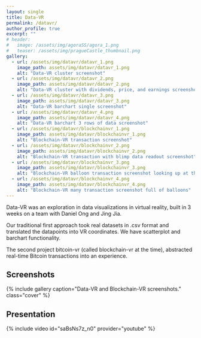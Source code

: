 ```yaml
---
layout: single
title: Data-VR
permalink: /datavr/
author_profile: true
excerpt: ""
# header:
#   image: /assets/img/agoraSS/agora_1.png
#   teaser: /assets/img/pragueCastle_thumbnail.png
gallery:
  - url: /assets/img/datavr/datavr_1.png
    image_path: assets/img/datavr/datavr_1.png
    alt: "Data-VR cluster screenshot"
  - url: /assets/img/datavr/datavr_2.png
    image_path: assets/img/datavr/datavr_2.png
    alt: "Data-VR cluster with dividends, price, and earnings screenshot"
  - url: /assets/img/datavr/datavr_3.png
    image_path: assets/img/datavr/datavr_3.png
    alt: "Data-VR barchart single screenshot"
  - url: /assets/img/datavr/datavr_4.png
    image_path: assets/img/datavr/datavr_4.png
    alt: "Data-VR barchart 3 rows of data screenshot"
  - url: /assets/img/datavr/blockchainvr_1.png
    image_path: assets/img/datavr/blockchainvr_1.png
    alt: "Blockchain-VR transaction screenshot"
  - url: /assets/img/datavr/blockchainvr_2.png
    image_path: assets/img/datavr/blockchainvr_2.png
    alt: "Blockchain-VR transaction with blimp data readout screenshot"
  - url: /assets/img/datavr/blockchainvr_3.png
    image_path: assets/img/datavr/blockchainvr_3.png
    alt: "Blockchain-VR balloon transaction screenshot looking up at the sky"
  - url: /assets/img/datavr/blockchainvr_4.png
    image_path: assets/img/datavr/blockchainvr_4.png
    alt: "Blockchain-VR many transaction screenshot full of balloons"
---
```


Data-VR was an exploration in data visualizations in virtual reality, built in 3 weeks on a team with Daniel Ong and Jing Jia.

Our traditional first approach took real datasets in .csv format and translated the datapoints into VR coordinates. We have scatterplot and barchart functionality.

The second project bitcoin-vr (called blockchain-vr at the time), abstracted real-time Bitcoin transactions into an experience.

<h2>Screenshots</h2>

{% include gallery caption="Data-VR and Blockchain-VR screenshots." class="cover" %}

<a name="presentation"></a>

<h2>Presentation</h2>

{% include video id="saBsNs7z_n0" provider="youtube" %}
